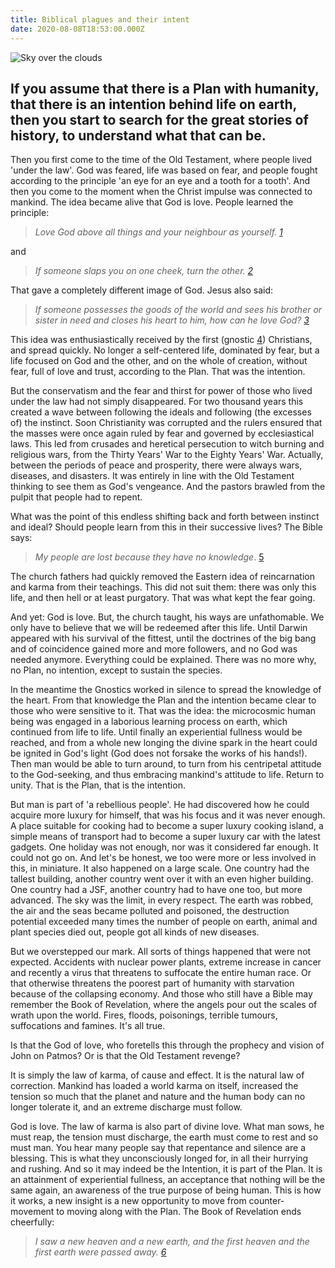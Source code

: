 ```yaml
---
title: Biblical plagues and their intent
date: 2020-08-08T18:53:00.000Z
---
```

![Sky over the clouds](/img/biblical-plagues-sky-690293_1920.jpg "Biblical plagues and their intent")



## If you assume that there is a Plan with humanity, that there is an intention behind life on earth, then you start to search for the great stories of history, to understand what that can be.

Then you first come to the time of the Old Testament, where people lived 'under the law'. God was feared, life was based on fear, and people fought according to the principle 'an eye for an eye and a tooth for a tooth'. And then you come to the moment when the Christ impulse was connected to mankind. The idea became alive that God is love. People learned the principle:

> *Love God above all things and your neighbour as yourself. [1](https://www.logon.media/en/biblical-plagues-and-their-intent#footnote1_st7zys4 "Gospel of Marcus 12 verse 30")*

and

> *If someone slaps you on one cheek, turn the other. [2](https://www.logon.media/en/biblical-plagues-and-their-intent#footnote2_kc6l151 "Gospel of Luke 6 verse 29")*

That gave a completely different image of God. Jesus also said:

> *If someone possesses the goods of the world and sees his brother or sister in need and closes his heart to him, how can he love God? [3](https://www.logon.media/en/biblical-plagues-and-their-intent#footnote3_ok92yn3 "New Testament, The First Letter of John 3 verse 17")*

This idea was enthusiastically received by the first (gnostic [4](https://www.logon.media/en/biblical-plagues-and-their-intent#footnote4_wwonfhy "Gnosis = knowledge of the heart")) Christians, and spread quickly. No longer a self-centered life, dominated by fear, but a life focused on God and the other, and on the whole of creation, without fear, full of love and trust, according to the Plan. That was the intention.

But the conservatism and the fear and thirst for power of those who lived under the law had not simply disappeared. For two thousand years this created a wave between following the ideals and following (the excesses of) the instinct. Soon Christianity was corrupted and the rulers ensured that the masses were once again ruled by fear and governed by ecclesiastical laws. This led from crusades and heretical persecution to witch burning and religious wars, from the Thirty Years' War to the Eighty Years' War. Actually, between the periods of peace and prosperity, there were always wars, diseases, and disasters. It was entirely in line with the Old Testament thinking to see them as God's vengeance. And the pastors brawled from the pulpit that people had to repent.

What was the point of this endless shifting back and forth between instinct and ideal? Should people learn from this in their successive lives? The Bible says:

> *My people are lost because they have no knowledge*. [5](https://www.logon.media/en/biblical-plagues-and-their-intent#footnote5_dxa8hbb "Bible Hosea 4 verse 6")

The church fathers had quickly removed the Eastern idea of reincarnation and karma from their teachings. This did not suit them: there was only this life, and then hell or at least purgatory. That was what kept the fear going.

And yet: God is love. But, the church taught, his ways are unfathomable. We only have to believe that we will be redeemed after this life. Until Darwin appeared with his survival of the fittest, until the doctrines of the big bang and of coincidence gained more and more followers, and no God was needed anymore. Everything could be explained. There was no more why, no Plan, no intention, except to sustain the species.

In the meantime the Gnostics worked in silence to spread the knowledge of the heart. From that knowledge the Plan and the intention became clear to those who were sensitive to it. That was the idea: the microcosmic human being was engaged in a laborious learning process on earth, which continued from life to life. Until finally an experiential fullness would be reached, and from a whole new longing the divine spark in the heart could be ignited in God's light (God does not forsake the works of his hands!). Then man would be able to turn around, to turn from his centripetal attitude to the God-seeking, and thus embracing mankind's attitude to life. Return to unity. That is the Plan, that is the intention.

But man is part of 'a rebellious people'. He had discovered how he could acquire more luxury for himself, that was his focus and it was never enough. A place suitable for cooking had to become a super luxury cooking island, a simple means of transport had to become a super luxury car with the latest gadgets. One holiday was not enough, nor was it considered far enough. It could not go on. And let's be honest, we too were more or less involved in this, in miniature. It also happened on a large scale. One country had the tallest building, another country went over it with an even higher building. One country had a JSF, another country had to have one too, but more advanced. The sky was the limit, in every respect. The earth was robbed, the air and the seas became polluted and poisoned, the destruction potential exceeded many times the number of people on earth, animal and plant species died out, people got all kinds of new diseases.

But we overstepped our mark. All sorts of things happened that were not expected. Accidents with nuclear power plants, extreme increase in cancer and recently a virus that threatens to suffocate the entire human race. Or that otherwise threatens the poorest part of humanity with starvation because of the collapsing economy. And those who still have a Bible may remember the Book of Revelation, where the angels pour out the scales of wrath upon the world. Fires, floods, poisonings, terrible tumours, suffocations and famines. It's all true.

Is that the God of love, who foretells this through the prophecy and vision of John on Patmos? Or is that the Old Testament revenge?

It is simply the law of karma, of cause and effect. It is the natural law of correction. Mankind has loaded a world karma on itself, increased the tension so much that the planet and nature and the human body can no longer tolerate it, and an extreme discharge must follow.

God is love. The law of karma is also part of divine love. What man sows, he must reap, the tension must discharge, the earth must come to rest and so must man. You hear many people say that repentance and silence are a blessing. This is what they unconsciously longed for, in all their hurrying and rushing. And so it may indeed be the Intention, it is part of the Plan. It is an attainment of experiential fullness, an acceptance that nothing will be the same again, an awareness of the true purpose of being human. This is how it works, a new insight is a new opportunity to move from counter-movement to moving along with the Plan. The Book of Revelation ends cheerfully:

> *I saw a new heaven and a new earth, and the first heaven and the first earth were passed away. [6](https://www.logon.media/en/biblical-plagues-and-their-intent#footnote6_a6q9jn3 "Revelation 21 verse 1")*
